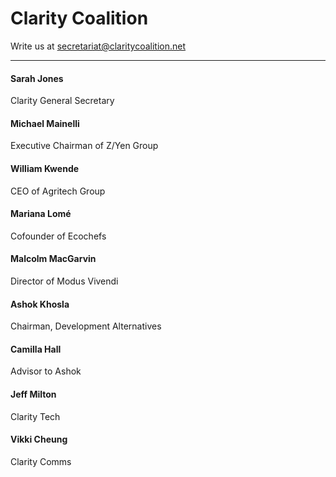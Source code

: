 # Clarity Coalition

Write us at secretariat@claritycoalition.net

---

#### Sarah Jones
Clarity General Secretary

#### Michael Mainelli
Executive Chairman of Z/Yen Group

#### William Kwende
CEO of Agritech Group

#### Mariana Lomé
Cofounder of Ecochefs

#### Malcolm MacGarvin
Director of Modus Vivendi

#### Ashok Khosla
Chairman, Development Alternatives

#### Camilla Hall
Advisor to Ashok

#### Jeff Milton
Clarity Tech

#### Vikki Cheung
Clarity Comms
